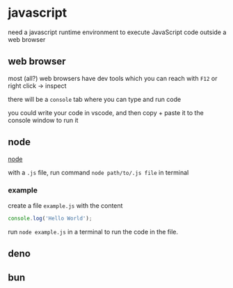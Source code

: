 # javascript

need a javascript runtime environment to execute JavaScript code outside a web browser

## web browser

most (all?) web browsers have dev tools which you can reach with `F12` or right click -> inspect

there will be a `console` tab where you can type and run code

you could write your code in vscode, and then copy + paste it to the console window to run it

## node

[node](https://nodejs.org/en/)

with a `.js` file, run command `node path/to/.js file` in terminal

### example

create a file `example.js` with the content

```js
console.log('Hello World');
```

run `node example.js` in a terminal to run the code in the file.

## deno

## bun

